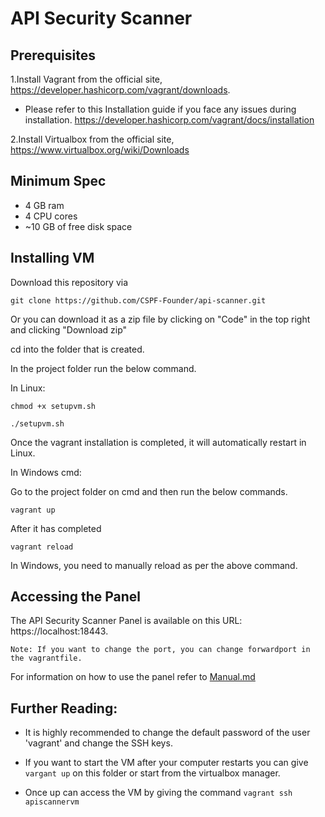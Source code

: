 # API Security Scanner

## Prerequisites

1.Install Vagrant from the official site, https://developer.hashicorp.com/vagrant/downloads. 

- Please refer to this Installation guide if you face any issues during installation. https://developer.hashicorp.com/vagrant/docs/installation

2.Install Virtualbox from the official site, https://www.virtualbox.org/wiki/Downloads

## Minimum Spec

- 4 GB ram
- 4 CPU cores
- ~10 GB of free disk space

## Installing VM

Download this repository via 

`git clone https://github.com/CSPF-Founder/api-scanner.git`

Or you can download it as a zip file by clicking on "Code" in the top right and clicking "Download zip"

cd into the folder that is created.

In the project folder run the below command.

In Linux:

```
chmod +x setupvm.sh

./setupvm.sh
```

Once the vagrant installation is completed, it will automatically restart in Linux. 

In Windows cmd:

Go to the project folder on cmd and then run the below commands.


```
vagrant up
```

After it has completed

```
vagrant reload
```

In Windows, you need to manually reload as per the above command.


## Accessing the Panel

The API Security Scanner Panel is available on this URL: https://localhost:18443. 

```
Note: If you want to change the port, you can change forwardport in the vagrantfile.
```

For information on how to use the panel refer to [Manual.md](Manual.md)

## Further Reading:


- It is highly recommended to change the default password of the user 'vagrant' and change the SSH keys. 

- If you want to start the VM after your computer restarts you can give `vargant up` on this folder or start from the virtualbox manager. 

- Once up can access the VM by giving the command `vagrant ssh apiscannervm`
